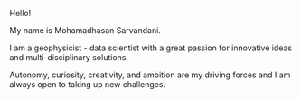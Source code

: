 Hello!

My name is Mohamadhasan Sarvandani.

I am a geophysicist - data scientist with a great passion for innovative ideas and multi-disciplinary solutions.  

Autonomy, curiosity, creativity, and ambition are my driving forces and I am always open to taking up new challenges. 
